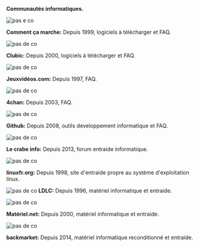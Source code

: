 **Communautés informatiques.**

![pas e co](https://www.ordissinaute.fr/sites/default/files/styles/full_new_main_no_crop/public/field/image/comment-ca-marche-logo.jpeg.jpg?itok=ZSrzi9qq) 

**Comment ça marche:** Depuis 1999, logiciels à télécharger et FAQ.

![pas de co](https://upload.wikimedia.org/wikipedia/commons/0/03/Logo_Clubic_Wikipedia.png) 

**Clubic:** Depuis 2000, logiciels à télécharger et FAQ.

![pas de co](https://yt3.ggpht.com/a/AGF-l7-O9jHUNd0PPVQVk5mxfhEe3zBjk-1KyN-0ag=s288-c-k-c0xffffffff-no-rj-mo) 

**Jeuxvidéos.com:** Depuis 1997, FAQ.

![pas de co](https://upload.wikimedia.org/wikipedia/fr/7/76/4chan_logo.png) 

**4chan:** Depuis 2003, FAQ.

![pas de co](https://github.githubassets.com/images/modules/logos_page/GitHub-Mark.png) 

**Github:** Depuis 2008, outils developpement informatique et FAQ.

![pas de co](https://i.pinimg.com/originals/3a/17/d4/3a17d478a8550201c594134f4c4811f9.jpg)

**Le crabe info:** Depuis 2013, forum entraide informatique.

![pas de co](https://enventelibre.org/255-home_default/don-a-linuxfr.jpg) 

**linuxfr.org:** Depuis 1998, site d'entraide propre au système d'exploitation linux.

![pas de co](https://img.ecommercemag.fr/Img/BREVE/2017/2/314435/sport-LDLC-com-partenaire-coupe-France-League-Legends-F.jpg)
**LDLC:** Depuis 1996, matériel informatique et entraide.

![pas de co](https://quelles-dates.fr/wp-content/uploads/2015/11/materiel-net-600x350.jpeg) 

**Matériel.net:** Depuis 2000, matériel informatique et entraide.

![pas de co](https://i0.wp.com/unam-arts-et-metiers.fr/wp-content/uploads/08725338-photo-logo-back-market.png?ssl=1) 

**backmarket:** Depuis 2014, matériel informatique reconditionné et entraide.
